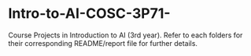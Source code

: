 # Intro-to-AI-COSC-3P71-
Course Projects in Introduction to AI (3rd year). Refer to each folders for their corresponding README/report file for further details.

